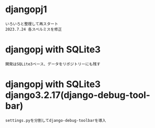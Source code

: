# djangopj1
    いろいろと整理して再スタート
    2023.7.24 各スペルミスを修正
# djangopj with SQLite3
    開発はSQLite3ベース、データをリポジトリーにも残す
# djangopj with SQLite3 django3.2.17(django-debug-tool-bar)
    settings.pyを分割してdjango-debug-toolbarを導入
